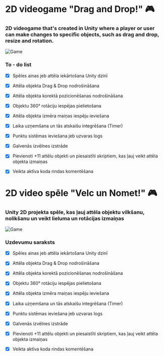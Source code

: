 # 2D videogame "Drag and Drop!" 🎮

### 2D videogame that's created in Unity where a player or user can make changes to specific objects, such as drag and drop, resize and rotation.


![Game](https://i.imgur.com/3TctFgI.png)

### To - do list

- [x] Spēles ainas jeb attēla iekārtošana Unity dzinī

- [x] Attēla objekta Drag & Drop nodrošināšana

- [x] Attēla objekta korektā pozicionēšanas nodrošināšana

- [x] Objektu 360° rotāciju iespējas pielietošana

- [x] Attēla objekta izmēra maiņas iespēju ieviešana

- [x] Laika uzņemšana un tās atskaišu integrēšana (Timer)

- [x] Punktu sistēmas ieviešana jeb uzvaras logs

- [x] Galvenās izvēlnes izstrāde

- [x] Pievienoti +11 attēlu objekti un piesaistīti skriptiem, kas ļauj veikt attēla objekta izmaiņas

- [x] Veikta aktīva koda rindas komentēšana



# 2D video spēle "Velc un Nomet!" 🎮

### Unity 2D projekta spēle, kas ļauj attēla objektu vilkšanu, nolikšanu un veikt lieluma un rotācijas izmaiņas

![Game](https://play-lh.googleusercontent.com/oB85hJoFzf-cKHsYe0Zbn3erDg_6z0Chd6YGhs_k1dfg2dbSz6JnfEMuaUiPtzKfEYg)

### Uzdevumu saraksts

- [x] Spēles ainas jeb attēla iekārtošana Unity dzinī

- [x] Attēla objekta Drag & Drop nodrošināšana

- [x] Attēla objekta korektā pozicionēšanas nodrošināšana

- [x] Objektu 360° rotāciju iespējas pielietošana

- [x] Attēla objekta izmēra maiņas iespēju ieviešana

- [x] Laika uzņemšana un tās atskaišu integrēšana (Timer)

- [x] Punktu sistēmas ieviešana jeb uzvaras logs

- [x] Galvenās izvēlnes izstrāde

- [x] Pievienoti +11 attēlu objekti un piesaistīti skriptiem, kas ļauj veikt attēla objekta izmaiņas

- [x] Veikta aktīva koda rindas komentēšana

